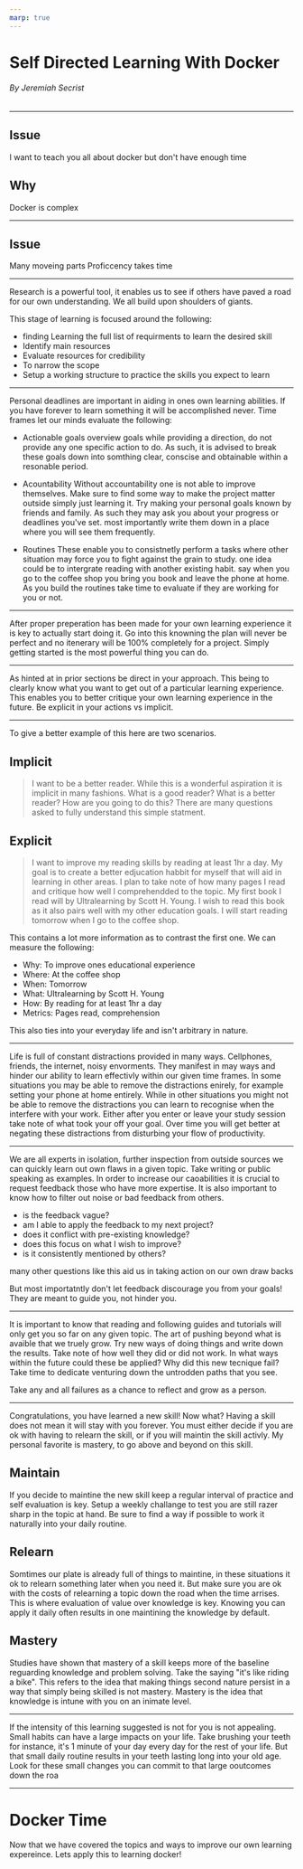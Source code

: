```yaml
---
marp: true
---
```


# Self Directed Learning With Docker

###### By Jeremiah Secrist

---

## Issue
I want to teach you all about docker 
but don't have enough time

## Why
Docker is complex

---

## Issue
Many moveing parts
Proficcency takes time

--- 

Research is a powerful tool, it enables us to see if others have paved a road for our own understanding. We all build upon shoulders of giants. 

This stage of learning is focused around the following:

 - finding Learning the full list of requirments to learn the desired skill
 - Identify main resources
 - Evaluate resources for credibility
 - To narrow the scope
 - Setup a working structure to practice the skills you expect to learn

---

Personal deadlines are important in aiding in ones own learning abilities. If you have forever to learn something it will be accomplished never. Time frames let our minds evaluate the following:

 - Actionable goals
    overview goals while providing a direction, do not provide any one specific action to do.
    As such, it is advised to break these goals down into somthing clear, conscise and obtainable within a resonable period.

- Acountability
    Without accountability one is not able to improve themselves. 
    Make sure to find some way to make the project matter outside simply just learning it. Try making your personal goals known by friends and family. As such they may ask you about your progress or deadlines you've set. most importantly write them down in a place where you will see them frequently. 

 - Routines
    These enable you to consistnetly perform a tasks where other situation may force you to fight against the grain to study. one idea could be to intergrate reading with another existing habit. say when you go to the coffee shop you bring you book and leave the phone at home. 
    As you build the routines take time to evaluate if they are working for you or not. 

---

<!-- insert just do it meme -->

After proper preperation has been made for your own learning experience it is key to actually start doing it. Go into this knowning the plan will never be perfect and no itenerary will be 100% completely for a project. Simply getting started is the most powerful thing you can do. 

---

As hinted at in prior sections be direct in your approach. This being to clearly know what you want to get out of a particular learning experience. This enables you to better critique your own learning experience in the future. Be explicit in your actions vs implicit.

---

To give a better example of this here are two scenarios.

## Implicit
> I want to be a better reader. 
While this is a wonderful aspiration it is implicit in many fashions. What is a good reader? What is a better reader? How are you going to do this? There are many questions asked to fully understand this simple statment.

## Explicit 
> I want to improve my reading skills by reading at least 1hr a day. My goal is to create a better edjucation habbit for myself that will aid in learning in other areas. I plan to take note of how many pages I read and critique how well I comprehendded to the topic. My first book I read will by Ultralearning by Scott H. Young. I wish to read this book as it also pairs well with my other education goals. I will start reading tomorrow when I go to the coffee shop.

This contains a lot more information as to contrast the first one. 
We can measure the following:
 - Why: To improve ones educational experience
 - Where: At the coffee shop 
 - When: Tomorrow
 - What: Ultralearning by Scott H. Young
 - How:  By reading for at least 1hr a day
 - Metrics: Pages read, comprehension

This also ties into your everyday life and isn't arbitrary in nature. 

---

Life is full of constant distractions provided in many ways. Cellphones, friends, the internet, noisy envorments. They manifest in may ways and hinder our ability to learn effectivly within our given time frames. In some situations you may be able to remove the distractions enirely, for example setting your phone at home entirely. While in other situations you might not be able to remove the distractions you can learn to recognise when the interfere with your work. Either after you enter or leave your study session take note of what took your off your goal. Over time you will get better at negating these distractions from disturbing your flow of productivity.

---

We are all experts in isolation, further inspection from outside sources we can quickly learn out own flaws in a given topic. Take writing or public speaking as examples. In order to increase our caoabilities it is crucial to request feedback those who have more expertise. It is also important to know how to filter out noise or bad feedback from others.

 - is the feedback vague? 
 - am I able to apply the feedback to my next project?
 - does it conflict with pre-existing knowledge?
 - does this focus on what I wish to improve?
 - is it consistently mentioned by others?

many other questions like this aid us in taking action on our own draw backs

But most importatntly don't let feedback discourage you from your goals! They are meant to guide you, not hinder you. 

---

It is important to know that reading and following guides and tutorials will only get you so far on any given topic. The art of pushing beyond what is avaible that we truely grow. Try new ways of doing things and write down the results. Take note of how well they did or did not work. In what ways within the future could these be applied? Why did this new tecnique fail? Take time to dedicate venturing down the untrodden paths that you see. 

Take any and all failures as a chance to reflect and grow as a person. 

---

Congratulations, you have learned a new skill! Now what? Having a skill does not mean it will stay with you forever. You must either decide if you are ok with having to relearn the skill, or if you will maintin the skill activly. My personal favorite is mastery, to go above and beyond on this skill.

## Maintain
If you decide to maintine the new skill keep a regular interval of practice and self evaluation is key. Setup a weekly challange to test you are still razer sharp in the topic at hand. Be sure to find a way if possible to work it naturally into your daily routine. 

## Relearn
Somtimes our plate is already full of things to maintine, in these situations it ok to relearn something later when you need it. But make sure you are ok with the costs of relearning a topic down the road when the time arrises. This is where evaluation of value over knowledge is key. Knowing you can apply it daily often results in one maintining the knowledge by default. 

## Mastery
Studies have shown that mastery of a skill keeps more of the baseline reguarding knowledge and problem solving. Take the saying "it's like riding a bike". This refers to the idea that making things second nature persist in a way that simply being skilled is not mastery. Mastery is the idea that knowledge is intune with you on an inimate level.

---

If the intensity of this learning suggested is not for you is not appealing. Small habits can have a large impacts on your life. Take brushing your teeth for instance, it's 1 minute of your day every day for the rest of your life. But that small daily routine results in your teeth lasting long into your old age. Look for these small changes you can commit to that large ooutcomes down the roa

---

# Docker Time
Now that we have covered the topics and ways to improve our own learning expereince. Lets apply this to learning docker!